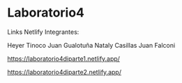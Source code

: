 # Laboratorio4
Links Netlify
Integrantes:

Heyer Tinoco
Juan Gualotuña
Nataly Casillas
Juan Falconi

https://laboratorio4diparte1.netlify.app/


https://laboratorio4diparte2.netlify.app/
